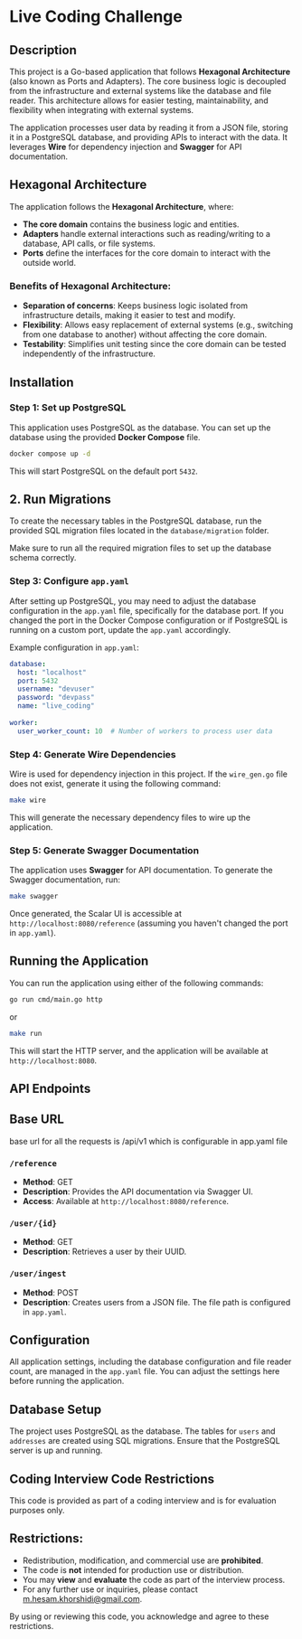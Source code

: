 
# Live Coding Challenge

## Description
This project is a Go-based application that follows **Hexagonal Architecture** (also known as Ports and Adapters). The core business logic is decoupled from the infrastructure and external systems like the database and file reader. This architecture allows for easier testing, maintainability, and flexibility when integrating with external systems.

The application processes user data by reading it from a JSON file, storing it in a PostgreSQL database, and providing APIs to interact with the data. It leverages **Wire** for dependency injection and **Swagger** for API documentation.

## Hexagonal Architecture
The application follows the **Hexagonal Architecture**, where:
- **The core domain** contains the business logic and entities.
- **Adapters** handle external interactions such as reading/writing to a database, API calls, or file systems.
- **Ports** define the interfaces for the core domain to interact with the outside world.

### Benefits of Hexagonal Architecture:
- **Separation of concerns**: Keeps business logic isolated from infrastructure details, making it easier to test and modify.
- **Flexibility**: Allows easy replacement of external systems (e.g., switching from one database to another) without affecting the core domain.
- **Testability**: Simplifies unit testing since the core domain can be tested independently of the infrastructure.

## Installation

### Step 1: Set up PostgreSQL
This application uses PostgreSQL as the database. You can set up the database using the provided **Docker Compose** file.

```bash
docker compose up -d
```

This will start PostgreSQL on the default port `5432`.

## 2. Run Migrations

To create the necessary tables in the PostgreSQL database, run the provided SQL migration files located in the `database/migration` folder.

Make sure to run all the required migration files to set up the database schema correctly.

### Step 3: Configure `app.yaml`
After setting up PostgreSQL, you may need to adjust the database configuration in the `app.yaml` file, specifically for the database port. If you changed the port in the Docker Compose configuration or if PostgreSQL is running on a custom port, update the `app.yaml` accordingly.

Example configuration in `app.yaml`:

```yaml
database:
  host: "localhost"
  port: 5432
  username: "devuser"
  password: "devpass"
  name: "live_coding"
  
worker:
  user_worker_count: 10  # Number of workers to process user data
```

### Step 4: Generate Wire Dependencies
Wire is used for dependency injection in this project. If the `wire_gen.go` file does not exist, generate it using the following command:

```bash
make wire
```

This will generate the necessary dependency files to wire up the application.

### Step 5: Generate Swagger Documentation
The application uses **Swagger** for API documentation. To generate the Swagger documentation, run:

```bash
make swagger
```

Once generated, the Scalar UI is accessible at `http://localhost:8080/reference` (assuming you haven't changed the port in `app.yaml`).

## Running the Application

You can run the application using either of the following commands:

```bash
go run cmd/main.go http
```

or

```bash
make run
```

This will start the HTTP server, and the application will be available at `http://localhost:8080`.

## API Endpoints

## Base URL
base url for all the requests is /api/v1 which is configurable in app.yaml file

### `/reference`

- **Method**: GET
- **Description**: Provides the API documentation via Swagger UI.
- **Access**: Available at `http://localhost:8080/reference`.

### `/user/{id}`

- **Method**: GET
- **Description**: Retrieves a user by their UUID.

### `/user/ingest`

- **Method**: POST
- **Description**: Creates users from a JSON file. The file path is configured in `app.yaml`.

## Configuration

All application settings, including the database configuration and file reader count, are managed in the `app.yaml` file. You can adjust the settings here before running the application.



## Database Setup

The project uses PostgreSQL as the database. The tables for `users` and `addresses` are created using SQL migrations. Ensure that the PostgreSQL server is up and running.

## Coding Interview Code Restrictions

This code is provided as part of a coding interview and is for evaluation purposes only.

## Restrictions:
- Redistribution, modification, and commercial use are **prohibited**.
- The code is **not** intended for production use or distribution.
- You may **view** and **evaluate** the code as part of the interview process.
- For any further use or inquiries, please contact m.hesam.khorshidi@gmail.com.

By using or reviewing this code, you acknowledge and agree to these restrictions.
